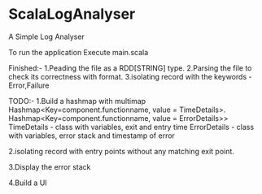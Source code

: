 # ScalaLogAnalyser
A Simple Log Analyser

To run the application Execute main.scala

Finished:-
1.Peading the file as a RDD[STRING] type.
2.Parsing the file to check its correctness with format.
3.isolating record with the keywords - Error,Failure


TODO:-
1.Build a hashmap with multimap
    Hashmap<Key=component.functionname, value = TimeDetails>.
    Hashmap<Key=component.functionname, value = ErrorDetails>>
    TimeDetails - class with variables, exit and entry time
    ErrorDetails - class with variables, error stack and timestamp of error
    
2.isolating record with entry points without any matching exit point.

3.Display the error stack

4.Build a UI
